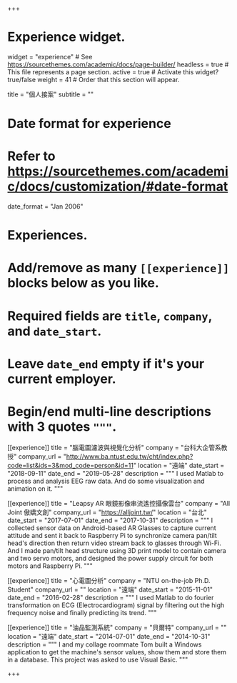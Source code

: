 +++
# Experience widget.
widget = "experience"  # See https://sourcethemes.com/academic/docs/page-builder/
headless = true  # This file represents a page section.
active = true  # Activate this widget? true/false
weight = 41  # Order that this section will appear.

title = "個人接案"
subtitle = ""

# Date format for experience
#   Refer to https://sourcethemes.com/academic/docs/customization/#date-format
date_format = "Jan 2006"

# Experiences.
#   Add/remove as many `[[experience]]` blocks below as you like.
#   Required fields are `title`, `company`, and `date_start`.
#   Leave `date_end` empty if it's your current employer.
#   Begin/end multi-line descriptions with 3 quotes `"""`.
[[experience]]
  title = "腦電圖濾波與視覺化分析"
  company = "台科大企管系教授"
  company_url = "http://www.ba.ntust.edu.tw/cht/index.php?code=list&ids=3&mod_code=person&id=11"
  location = "遠端"
  date_start = "2018-09-11"
  date_end = "2019-05-28"
  description = """
  I used Matlab to process and analysis EEG raw data. And do some visualization and animation on it.
  """

[[experience]]
  title = "Leapsy AR 眼鏡影像串流遙控攝像雲台"
  company = "All Joint 傲嬌文創"
  company_url = "https://alljoint.tw/"
  location = "台北"
  date_start = "2017-07-01"
  date_end = "2017-10-31"
  description = """
  I collected sensor data on Android-based AR Glasses to capture current attitude and sent it back to Raspberry Pi to synchronize camera pan/tilt head's direction then return video stream back to glasses through Wi-Fi. And I made pan/tilt head structure using 3D print model to contain camera and two servo motors, and designed the power supply circuit for both motors and Raspberry Pi.
  """

[[experience]]
  title = "心電圖分析"
  company = "NTU on-the-job Ph.D. Student"
  company_url = ""
  location = "遠端"
  date_start = "2015-11-01"
  date_end = "2016-02-28"
  description = """
  I used Matlab to do fourier transformation on ECG (Electrocardiogram) signal by filtering out the high frequency noise and finally predicting its trend.
  """

[[experience]]
  title = "油品監測系統"
  company = "貝爾特"
  company_url = ""
  location = "遠端"
  date_start = "2014-07-01"
  date_end = "2014-10-31"
  description = """
  I and my collage roommate Tom built a Windows application to get the machine's sensor values, show them and store them in a database. This project was asked to use Visual Basic.
  """

+++
